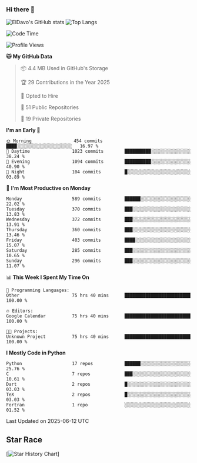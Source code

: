 ### Hi there 👋
![ElDavo's GitHub stats](https://github-readme-stats.vercel.app/api?username=ElDavoo&show_icons=true&theme=chartreuse-dark)
![Top Langs](https://github-readme-stats.vercel.app/api/top-langs/?username=ElDavoo&theme=chartreuse-dark&layout=compact)

<!--START_SECTION:waka-->
![Code Time](http://img.shields.io/badge/Code%20Time-3%2C377%20hrs%2013%20mins-blue)

![Profile Views](http://img.shields.io/badge/Profile%20Views-3-blue)

**🐱 My GitHub Data** 

> 📦 4.4 MB Used in GitHub's Storage 
 > 
> 🏆 29 Contributions in the Year 2025
 > 
> 💼 Opted to Hire
 > 
> 📜 51 Public Repositories 
 > 
> 🔑 19 Private Repositories 
 > 
**I'm an Early 🐤** 

```text
🌞 Morning                454 commits         ████░░░░░░░░░░░░░░░░░░░░░   16.97 % 
🌆 Daytime                1023 commits        ██████████░░░░░░░░░░░░░░░   38.24 % 
🌃 Evening                1094 commits        ██████████░░░░░░░░░░░░░░░   40.90 % 
🌙 Night                  104 commits         █░░░░░░░░░░░░░░░░░░░░░░░░   03.89 % 
```
📅 **I'm Most Productive on Monday** 

```text
Monday                   589 commits         ██████░░░░░░░░░░░░░░░░░░░   22.02 % 
Tuesday                  370 commits         ███░░░░░░░░░░░░░░░░░░░░░░   13.83 % 
Wednesday                372 commits         ███░░░░░░░░░░░░░░░░░░░░░░   13.91 % 
Thursday                 360 commits         ███░░░░░░░░░░░░░░░░░░░░░░   13.46 % 
Friday                   403 commits         ████░░░░░░░░░░░░░░░░░░░░░   15.07 % 
Saturday                 285 commits         ███░░░░░░░░░░░░░░░░░░░░░░   10.65 % 
Sunday                   296 commits         ███░░░░░░░░░░░░░░░░░░░░░░   11.07 % 
```


📊 **This Week I Spent My Time On** 

```text
💬 Programming Languages: 
Other                    75 hrs 40 mins      █████████████████████████   100.00 % 

🔥 Editors: 
Google Calendar          75 hrs 40 mins      █████████████████████████   100.00 % 

🐱‍💻 Projects: 
Unknown Project          75 hrs 40 mins      █████████████████████████   100.00 % 
```

**I Mostly Code in Python** 

```text
Python                   17 repos            ██████░░░░░░░░░░░░░░░░░░░   25.76 % 
C                        7 repos             ███░░░░░░░░░░░░░░░░░░░░░░   10.61 % 
Dart                     2 repos             █░░░░░░░░░░░░░░░░░░░░░░░░   03.03 % 
TeX                      2 repos             █░░░░░░░░░░░░░░░░░░░░░░░░   03.03 % 
Fortran                  1 repo              ░░░░░░░░░░░░░░░░░░░░░░░░░   01.52 % 
```




 Last Updated on 2025-06-12 UTC
<!--END_SECTION:waka-->

## Star Race

[![Star History Chart](https://api.star-history.com/svg?repos=ElDavoo/WhatsApp-Crypt14-Crypt15-Decrypter,ElDavoo/TuringOS,EliteAndroidApps/WhatsApp-Crypt12-Decrypter,KnugiHK/Whatsapp-Chat-Exporter&type=Date)]
